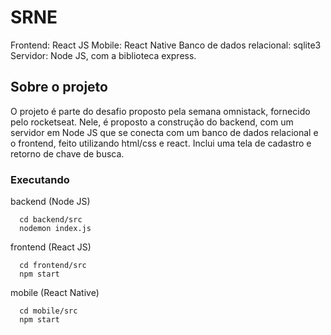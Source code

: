 # SRNE 
Frontend: React JS
Mobile: React Native
Banco de dados relacional: sqlite3
Servidor: Node JS, com a biblioteca express.

## Sobre o projeto
O projeto é parte do desafio proposto pela semana omnistack, fornecido pelo rocketseat.
Nele, é proposto a construção do backend, com um servidor em Node JS que se conecta com um banco de dados relacional e
o frontend, feito utilizando html/css e react. Inclui uma tela de cadastro e retorno de chave de busca.


### Executando
backend (Node JS)
```
  cd backend/src
  nodemon index.js
```

frontend (React JS)
```
  cd frontend/src
  npm start
```

mobile (React Native)
```
  cd mobile/src
  npm start
```
